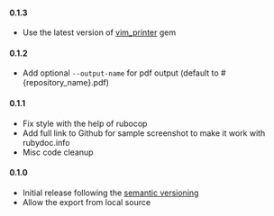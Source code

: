 #### 0.1.3

- Use the latest version of [vim_printer][] gem

#### 0.1.2

- Add optional `--output-name` for pdf output (default to #{repository_name}.pdf)

#### 0.1.1

- Fix style with the help of rubocop
- Add full link to Github for sample screenshot to make it work with rubydoc.info
- Misc code cleanup

#### 0.1.0

- Initial release following the [semantic versioning][]
- Allow the export from local source

[semantic versioning]: http://semver.org
[vim_printer]: https://github.com/agilecreativity/vim_printer
